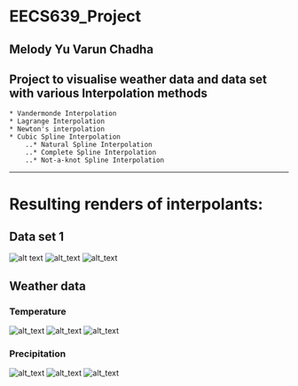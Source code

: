 # EECS639_Project
Melody Yu Varun Chadha
---
## Project to visualise weather data and data set with various Interpolation methods
	* Vandermonde Interpolation
	* Lagrange Interpolation
	* Newton's interpolation
	* Cubic Spline Interpolation
		..* Natural Spline Interpolation
		..* Complete Spline Interpolation
		..* Not-a-knot Spline Interpolation
---
# Resulting renders of interpolants:

## Data set 1

![alt text][data_set_1]
![alt_text][data_set_2]
![alt_text][data_set_3]

## Weather data

### Temperature

![alt_text][temperature]
![alt_text][temperature_zoomed]
![alt_text][temperature_spline]

### Precipitation

![alt_text][precipitation]
![alt_text][precipitation_zoomed]
![alt_text][precipitation_spline]

[data_set_1]: https://github.com/vchadha/EECS639_Project/tree/master/images/data_set_1.png "Interpolants for f(x) = e^(x^2)"
[data_set_2]: https://github.com/vchadha/EECS639_Project/tree/master/images/data_set_2.png "Interpolants for f(x) = 1/(1 + 12x^2)"
[data_set_3]: https://github.com/vchadha/EECS639_Project/tree/master/images/data_set_3.png "Interpolants for f3 data set"
[temperature]: https://github.com/vchadha/EECS639_Project/tree/master/images/Lawrence_temperature_Newton.png "Newton interpolation for temperature data"
[temperature_zoomed]: https://github.com/vchadha/EECS639_Project/tree/master/images/Lawrence_temperature_Newton_zoomed.png "Zoomed in Newton's interpolation for temperature data"
[temperature_spline]: https://github.com/vchadha/EECS639_Project/tree/master/images/Lawrence_temperature_spline.png "Natural spline interpolation for temperature data"
[precipitation]: https://github.com/vchadha/EECS639_Project/tree/master/images/Lawrence_precipitation_Newton.png "Newton interpolation for precipitation data"
[precipitation_zoomed]: https://github.com/vchadha/EECS639_Project/tree/master/images/Lawrence_precipitation_Newton_zoomed.png "Zoomed in Newton's interpolation for precipitation data"
[precipitation_spline]: https://github.com/vchadha/EECS639_Project/tree/master/images/Lawrence_precipitation_spline.png "Natural spline interpolation for precipitation data"


